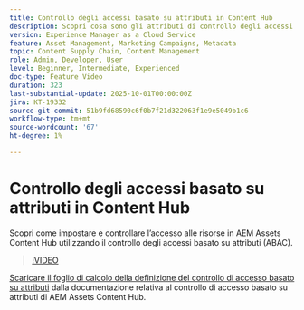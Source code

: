 ```yaml
---
title: Controllo degli accessi basato su attributi in Content Hub
description: Scopri cosa sono gli attributi di controllo degli accessi basati su attributi (Attribute-Based Access Control - ABAC) e come configurarli per AEM Assets Content Hub.
version: Experience Manager as a Cloud Service
feature: Asset Management, Marketing Campaigns, Metadata
topic: Content Supply Chain, Content Management
role: Admin, Developer, User
level: Beginner, Intermediate, Experienced
doc-type: Feature Video
duration: 323
last-substantial-update: 2025-10-01T00:00:00Z
jira: KT-19332
source-git-commit: 51b9fd68590c6f0b7f21d322063f1e9e5049b1c6
workflow-type: tm+mt
source-wordcount: '67'
ht-degree: 1%

---
```



# Controllo degli accessi basato su attributi in Content Hub

Scopri come impostare e controllare l’accesso alle risorse in AEM Assets Content Hub utilizzando il controllo degli accessi basato su attributi (ABAC).

>[!VIDEO](https://video.tv.adobe.com/v/3475413/?learn=on&enablevpops)

[Scaricare il foglio di calcolo della definizione del controllo di accesso basato su attributi](https://experienceleague.adobe.com/it/docs/experience-manager-cloud-service/content/assets/content-hub/attribute-based-access-control) dalla documentazione relativa al controllo di accesso basato su attributi di AEM Assets Content Hub.
